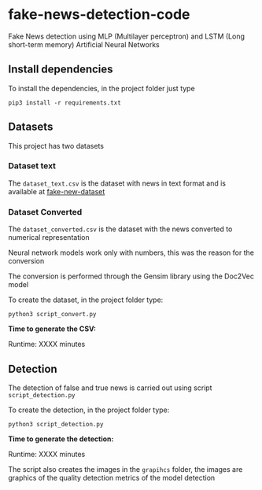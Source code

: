 # fake-news-detection-code

Fake News detection using MLP (Multilayer perceptron) and LSTM (Long short-term memory) Artificial Neural Networks

## Install dependencies

To install the dependencies, in the project folder just type

`pip3 install -r requirements.txt`

## Datasets

This project has two datasets

### Dataset text

The `dataset_text.csv` is the dataset with news in text format and is available at [fake-new-dataset](https://github.com/mathiasarturschulz/fake-news-dataset)

### Dataset Converted

The `dataset_converted.csv` is the dataset with the news converted to numerical representation

Neural network models work only with numbers, this was the reason for the conversion

The conversion is performed through the Gensim library using the Doc2Vec model

To create the dataset, in the project folder type:

`python3 script_convert.py`

**Time to generate the CSV:**

Runtime: XXXX minutes

## Detection

The detection of false and true news is carried out using script `script_detection.py`

To create the detection, in the project folder type:

`python3 script_detection.py`

**Time to generate the detection:**

Runtime: XXXX minutes

The script also creates the images in the `grapihcs` folder, the images are graphics of the quality detection metrics of the model detection
